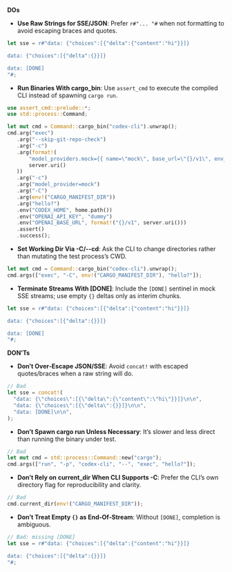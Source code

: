 **DOs**

- **Use Raw Strings for SSE/JSON**: Prefer `r#"... "#` when not formatting to avoid escaping braces and quotes.
```rust
let sse = r#"data: {"choices":[{"delta":{"content":"hi"}}]}

data: {"choices":[{"delta":{}}]}

data: [DONE]
"#;
```

- **Run Binaries With cargo_bin**: Use `assert_cmd` to execute the compiled CLI instead of spawning `cargo run`.
```rust
use assert_cmd::prelude::*;
use std::process::Command;

let mut cmd = Command::cargo_bin("codex-cli").unwrap();
cmd.arg("exec")
   .arg("--skip-git-repo-check")
   .arg("-c")
   .arg(format!(
       "model_providers.mock={{ name=\"mock\", base_url=\"{}/v1\", env_key=\"PATH\", wire_api=\"chat\" }}",
       server.uri()
   ))
   .arg("-c")
   .arg("model_provider=mock")
   .arg("-C")
   .arg(env!("CARGO_MANIFEST_DIR"))
   .arg("hello?")
   .env("CODEX_HOME", home.path())
   .env("OPENAI_API_KEY", "dummy")
   .env("OPENAI_BASE_URL", format!("{}/v1", server.uri()))
   .assert()
   .success();
```

- **Set Working Dir Via -C/--cd**: Ask the CLI to change directories rather than mutating the test process’s CWD.
```rust
let mut cmd = Command::cargo_bin("codex-cli").unwrap();
cmd.args(["exec", "-C", env!("CARGO_MANIFEST_DIR"), "hello?"]);
```

- **Terminate Streams With [DONE]**: Include the `[DONE]` sentinel in mock SSE streams; use empty `{}` deltas only as interim chunks.
```rust
let sse = r#"data: {"choices":[{"delta":{"content":"hi"}}]}

data: {"choices":[{"delta":{}}]}

data: [DONE]
"#;
```

**DON’Ts**

- **Don’t Over‑Escape JSON/SSE**: Avoid `concat!` with escaped quotes/braces when a raw string will do.
```rust
// Bad
let sse = concat!(
  "data: {\"choices\":[{\"delta\":{\"content\":\"hi\"}}]}\n\n",
  "data: {\"choices\":[{\"delta\":{}}]}\n\n",
  "data: [DONE]\n\n",
);
```

- **Don’t Spawn cargo run Unless Necessary**: It’s slower and less direct than running the binary under test.
```rust
// Bad
let mut cmd = std::process::Command::new("cargo");
cmd.args(["run", "-p", "codex-cli", "--", "exec", "hello?"]);
```

- **Don’t Rely on current_dir When CLI Supports -C**: Prefer the CLI’s own directory flag for reproducibility and clarity.
```rust
// Bad
cmd.current_dir(env!("CARGO_MANIFEST_DIR"));
```

- **Don’t Treat Empty `{}` as End‑Of‑Stream**: Without `[DONE]`, completion is ambiguous.
```rust
// Bad: missing [DONE]
let sse = r#"data: {"choices":[{"delta":{"content":"hi"}}]}

data: {"choices":[{"delta":{}}]}
"#;
```
